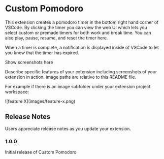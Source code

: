 # Custom Pomodoro

This extension creates a pomodoro timer in the bottom right hand corner of VSCode. By clicking the timer you can view the web UI which lets you select custom or premade timers for both work and break time. You can also play, pause, resume, and reset the timer here.

When a timer is complete, a notification is displayed inside of VSCode to let you know that the timer has expired.

Show screenshots here

Describe specific features of your extension including screenshots of your extension in action. Image paths are relative to this README file.

For example if there is an image subfolder under your extension project workspace:

\!\[feature X\]\(images/feature-x.png\)

## Release Notes

Users appreciate release notes as you update your extension.

### 1.0.0

Initial release of Custom Pomodoro
